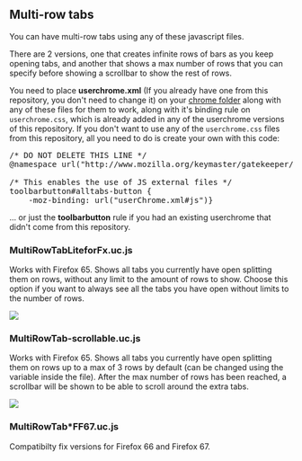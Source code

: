 <h2>Multi-row tabs</h2>
<p>You can have multi-row tabs using any of these javascript files.</p>
<p>There are 2 versions, one that creates infinite rows of bars as you keep opening tabs, and another that shows a max number of rows that you can specify before showing a scrollbar to show the rest of rows.</p>

<p>You need to place <b>userchrome.xml</b> (If you already have one from this repository, you don't need to change it) on your <a href="https://github.com/Izheil/Quantum-Nox-Firefox-Dark-Full-Theme/tree/master/Multirow%20and%20other%20functions#the-chrome-folder">chrome folder</a> along with any of these files for them to work, along with it's binding rule on <code>userchrome.css</code>, which is already added in any of the userchrome versions of this repository. If you don't want to use any of the <code>userchrome.css</code> files from this repository, all you need to do is create your own with this code:</p>

<pre>
/* DO NOT DELETE THIS LINE */
@namespace url("http://www.mozilla.org/keymaster/gatekeeper/there.is.only.xul");

/* This enables the use of JS external files */
toolbarbutton#alltabs-button {
    -moz-binding: url("userChrome.xml#js")}
</pre>
<p>... or just the <b>toolbarbutton</b> rule if you had an existing userchrome that didn't come from this repository.</p>

<h3>MultiRowTabLiteforFx.uc.js</h3>
<p>Works with Firefox 65. Shows all tabs you currently have open splitting them on rows, without any limit to the amount of rows to show. Choose this option if you want to always see all the tabs you have open without limits to the number of rows.</p>
<img src="https://i.imgur.com/GWSgqD9.png">

<h3>MultiRowTab-scrollable.uc.js</h3>
<p>Works with Firefox 65. Shows all tabs you currently have open splitting them on rows up to a max of 3 rows by default (can be changed using the variable inside the file). After the max number of rows has been reached, a scrollbar will be shown to be able to scroll around the extra tabs.</p>
<img src="https://i.imgur.com/qqQn4Ky.png">

<h3>MultiRowTab*FF67.uc.js</h3>
<p>Compatibilty fix versions for Firefox 66 and Firefox 67.</p>
